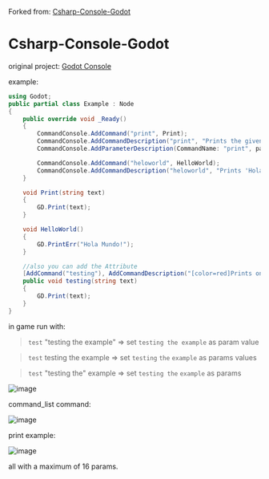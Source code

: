 Forked from:
[Csharp-Console-Godot](https://github.com/MolikoDeveloper/Csharp-Console-Godot)

# Csharp-Console-Godot
original project:
[Godot Console](https://github.com/jitspoe/godot-console)

example:
```c#
using Godot;
public partial class Example : Node
{
    public override void _Ready()
    {
        CommandConsole.AddCommand("print", Print);
        CommandConsole.AddCommandDescription("print", "Prints the given text in the console.");
        CommandConsole.AddParameterDescription(CommandName: "print", param:"text", description:"The text to print.");

        CommandConsole.AddCommand("heloworld", HelloWorld);
        CommandConsole.AddCommandDescription("heloworld", "Prints 'Hola Mundo!' in the console.");
    }

    void Print(string text)
    {
        GD.Print(text);
    }

    void HelloWorld()
    {
        GD.PrintErr("Hola Mundo!");
    }

    //also you can add the Attribute
    [AddCommand("testing"), AddCommandDescription("[color=red]Prints on GD Console[/color]")]
    public void testing(string text)
    {
        GD.Print(text);
    }
}

```

in game run with:
> `test` "testing the example" => set `testing the example` as param value

> `test` testing the example => set `testing` `the` `example` as params values

> `test` "testing the" example => set `testing the` `example` as params

![image](https://github.com/MolikoDeveloper/Csharp-Console-Godot/assets/58595683/d17ee243-80b2-47dc-9acf-477ce4562e2c)

command_list command:

![image](https://github.com/MolikoDeveloper/Csharp-Console-Godot/assets/58595683/5810666b-d237-406f-96fd-f655bd0f2feb)



print example:

![image](https://github.com/MolikoDeveloper/Csharp-Console-Godot/assets/58595683/4ebf6452-bbb5-4651-a0b0-a48eeb8148ae)


all with a maximum of 16 params.
